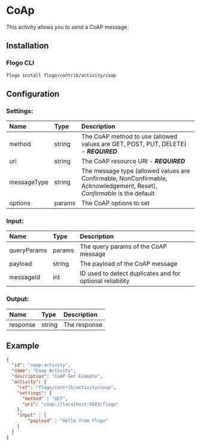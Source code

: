 <!--
title: CoAP
weight: 4607
-->

# CoAp
This activity allows you to send a CoAP message.

## Installation

### Flogo CLI
```bash
flogo install flogo/contrib/activity/coap
```

## Configuration

### Settings:
| Name        | Type   | Description
| :---        | :---   | :---
| method      | string | The CoAP method to use (allowed values are GET, POST, PUT, DELETE)  - ***REQUIRED***   
| uri         | string | The CoAP resource URI - ***REQUIRED***
| messageType | string | The message type (allowed values are Confirmable, NonConfirmable, Acknowledgement, Reset),  *Confirmable* is the default 
| options     | params | The CoAP options to set     

### Input: 

| Name       | Type   | Description
| :---       | :---   | :---
| queryParams| params | The query params of the CoAP message    
| payload    | string | The payload of the CoAP message   
| messageId  | int    | ID used to detect duplicates and for optional reliability
 

### Output:

| Name       | Type   | Description
| :---       | :---   | :---
| response   | string | The response

## Example

```json
{
  "id": "coap-activity",
  "name": "Coap Activity",
  "description": "CoAP Get Example",
  "activity": {
    "ref": "flogo/contrib/activity/coap",
    "settings": {
      "method" : "GET",
      "uri": "coap://localhost:5683/flogo"
    },
    "input" : {
        "payload" : "Hello from Flogo"
    }
  }
}
```